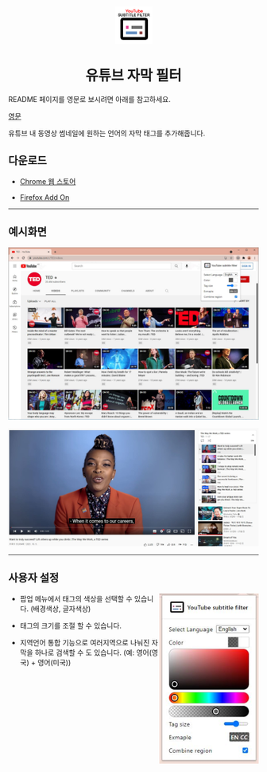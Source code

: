 <p align="center">
  <img src="chrome/asset/logo/logo-big-128.png" width="75" height="75"/>
</p>

<h1 align="center">유튜브 자막 필터</h1>

README 페이지를 영문로 보시려면 아래를 참고하세요.

[영문](README.md)

유튜브 내 동영상 썸네일에 원하는 언어의 자막 태그를 추가해줍니다.

## 다운로드

- [Chrome 웹 스토어](https://chrome.google.com/webstore/detail/Youtube-subtitle-filter/onmelgncdnoihoaopmkcacadlmjmcehd)

- [Firefox Add On](https://addons.mozilla.org/ko/firefox/addon/youtube-subtitle-filter)

---

## 예시화면

![동영상 목록 예시화면](showcase/showcase_videos.jpg)

![동영상 실행 중 예시화면](showcase/showcase_invideo.jpg)

---

## 사용자 설정

<img src="showcase/showcase_popup.jpg" align="right" width="200">

- 팝업 메뉴에서 태그의 색상을 선택할 수 있습니다. (배경색상, 글자색상)

- 태그의 크기를 조절 할 수 있습니다.

- 지역언어 통합 기능으로 여러지역으로 나눠진 자막을 하나로 검색할 수 도 있습니다. (예: 영어(영국) + 영어(미국))
